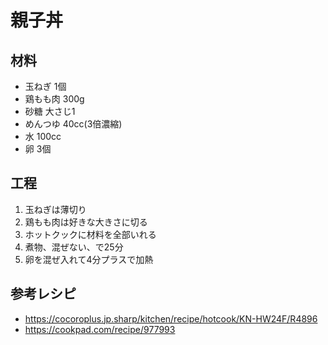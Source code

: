 # 親子丼

## 材料
- 玉ねぎ 1個
- 鶏もも肉 300g
- 砂糖 大さじ1
- めんつゆ 40cc(3倍濃縮)
- 水 100cc
- 卵 3個

## 工程
1. 玉ねぎは薄切り
2. 鶏もも肉は好きな大きさに切る
3. ホットクックに材料を全部いれる
4. 煮物、混ぜない、で25分
5. 卵を混ぜ入れて4分プラスで加熱

## 参考レシピ
- https://cocoroplus.jp.sharp/kitchen/recipe/hotcook/KN-HW24F/R4896
- https://cookpad.com/recipe/977993